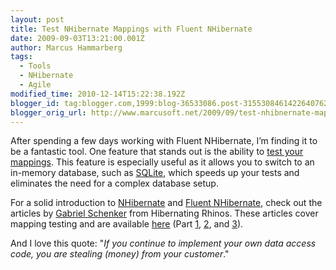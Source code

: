```yaml
---
layout: post
title: Test NHibernate Mappings with Fluent NHibernate
date: 2009-09-03T13:21:00.001Z
author: Marcus Hammarberg
tags:
  - Tools
  - NHibernate
  - Agile
modified_time: 2010-12-14T15:22:38.192Z
blogger_id: tag:blogger.com,1999:blog-36533086.post-3155308461422640762
blogger_orig_url: http://www.marcusoft.net/2009/09/test-nhibnernate-mappings-with-fluent.html
---
```


After spending a few days working with Fluent NHibernate, I’m finding it to be a fantastic tool. One feature that stands out is the ability to [test your mappings](http://wiki.fluentnhibernate.org/Persistence_specification_testing). This feature is especially useful as it allows you to switch to an in-memory database, such as [SQLite](http://www.sqlite.org/), which speeds up your tests and eliminates the need for a complex database setup.

For a solid introduction to [NHibernate](https://www.hibernate.org/343.html) and [Fluent NHibernate](http://fluentnhibernate.org/), check out the articles by [Gabriel Schenker](http://blogs.hibernatingrhinos.com) from Hibernating Rhinos. These articles cover mapping testing and are available [here](http://dotnetslackers.com/articles/ado_net/Your-very-first-NHibernate-application-Part-1.aspx) (Part [1](http://dotnetslackers.com/articles/ado_net/Your-very-first-NHibernate-application-Part-1.aspx), [2](http://dotnetslackers.com/articles/ado_net/Your-very-first-NHibernate-application-Part-2.aspx), and [3](http://dotnetslackers.com/articles/ado_net/Your-very-first-NHibernate-application-Part-3.aspx)).

And I love this quote: "*If you continue to implement your own data access code, you are stealing (money) from your customer*."
